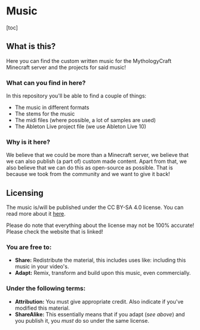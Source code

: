 # Music

[toc]

## What is this?

Here you can find the custom written music for the MythologyCraft Minecraft server and the projects for said music! 

### What can you find in here?

In this repository you'll be able to find a couple of things:

- The music in different formats
- The stems for the music
- The midi files (where possible, a lot of samples are used)
- The Ableton Live project file (we use Ableton Live 10)

### Why is it here?

We believe that we could be more than a Minecraft server, we believe that we can also publish (a part of) custom made content. Apart from that, we also believe that we can do this as open-source as possible. That is because we took from the community and we want to give it back!

## Licensing
The music is/will be published under the CC BY-SA 4.0 license. You can read more about it [here](https://creativecommons.org/licenses/by-sa/4.0 "CC BY-SA 3.0 Licencse").

Please do note that everything about the license may not be 100% accurate! Please check the website that is linked!

### You are free to:
- **Share:** Redistribute the material, this includes uses like: including this music in your video's.
- **Adapt:** Remix, transform and build upon this music, even commercially.

### Under the following terms:

- **Attribution:** You must give appropriate credit. Also indicate if you've modified this material.
- **ShareAlike:** This essentially means that if you adapt (*see above*) and you publish it, you *must* do so under the same license.